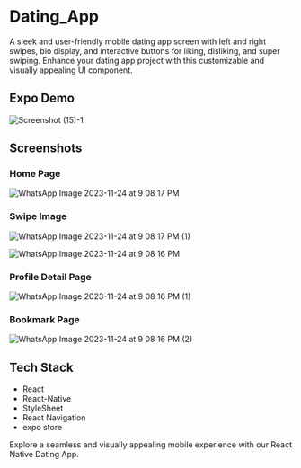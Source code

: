 # Dating_App

A sleek and user-friendly mobile dating app screen with left and right swipes, bio display, and interactive buttons for liking, disliking, and super swiping. Enhance your dating app project with this customizable and visually appealing UI component. 


## Expo Demo
  ![Screenshot (15)-1](https://github.com/wave2211/Product_App_react_native/assets/112957348/9e3227db-bb82-4c31-99d2-b42f8c1418bb)

## Screenshots

### Home Page
![WhatsApp Image 2023-11-24 at 9 08 17 PM](https://github.com/wave2211/Dating_App/assets/112957348/309bde2e-9d4b-4f86-8767-a0a02d7ff285)

### Swipe Image
![WhatsApp Image 2023-11-24 at 9 08 17 PM (1)](https://github.com/wave2211/Dating_App/assets/112957348/46ef0e1b-f079-46f7-b0be-1959eac2507e)
 
![WhatsApp Image 2023-11-24 at 9 08 16 PM](https://github.com/wave2211/Dating_App/assets/112957348/aaa2babc-835f-44aa-a90c-abf3046da315)


### Profile Detail Page
![WhatsApp Image 2023-11-24 at 9 08 16 PM (1)](https://github.com/wave2211/Dating_App/assets/112957348/9f177be6-65cf-4679-a079-285a10ed3c2c)

### Bookmark Page

![WhatsApp Image 2023-11-24 at 9 08 16 PM (2)](https://github.com/wave2211/Dating_App/assets/112957348/1a0d941d-f261-463f-ac69-e42f6de5a1ab)


## Tech Stack

- React
- React-Native
- StyleSheet
- React Navigation
- expo store

Explore a seamless and visually appealing mobile experience with our React Native Dating App.
